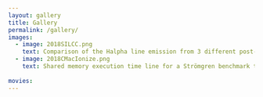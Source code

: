 ```yaml
---
layout: gallery
title: Gallery
permalink: /gallery/
images:
  - image: 2018SILCC.png
    text: Comparison of the Halpha line emission from 3 different post-processed SILCC simulations (Vandenbroucke et al., 2018)
  - image: 2018CMacIonize.png
    text: Shared memory execution time line for a Strömgren benchmark test on 4 threads, showing the excellent load-balancing of the task-based shared memory parallelization strategy (Vandenbroucke & Wood, 2018).
    
movies:
---
```

